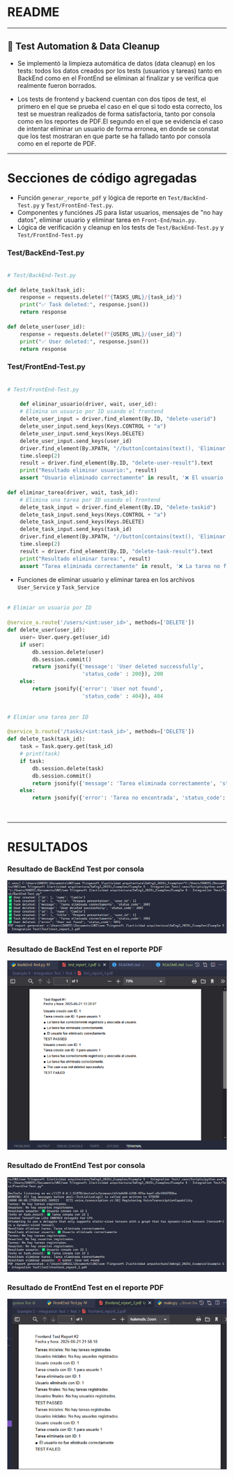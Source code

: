 # README

---

## 📝 Test Automation & Data Cleanup

- Se implementó la limpieza automática de datos (data cleanup) en los tests: todos los datos creados por los tests (usuarios y tareas) tanto en BackEnd como en el FrontEnd se eliminan al finalizar y se verifica que realmente fueron borrados.

- Los tests de frontend y backend cuentan con dos tipos de test, el primero en el que se prueba el caso en el que si todo esta correcto, los test se muestran realizados de forma satisfactoria, tanto por consola como en los reportes de PDF.El segundo en el que se evidencia el caso de intentar eliminar un usuario de forma erronea, en donde se constat que los test mostraran en que parte se ha fallado tanto por consola como en el reporte de PDF.

---

# Secciones de código agregadas 

- Función `generar_reporte_pdf` y lógica de reporte en `Test/BackEnd-Test.py` y `Test/FrontEnd-Test.py`.
- Componentes y funciónes JS para listar usuarios, mensajes de "no hay datos", eliminar usuario y eliminar tarea en `Front-End/main.py`.
- Lógica de verificación y cleanup en los tests de `Test/BackEnd-Test.py` y `Test/FrontEnd-Test.py`

### Test/BackEnd-Test.py
```py

# Test/BackEnd-Test.py

def delete_task(task_id):
    response = requests.delete(f"{TASKS_URL}/{task_id}")
    print("✅ Task deleted:", response.json())
    return response

def delete_user(user_id):
    response = requests.delete(f"{USERS_URL}/{user_id}")
    print("✅ User deleted:", response.json())
    return response
```

### Test/FrontEnd-Test.py

```py

# Test/FrontEnd-Test.py

    def eliminar_usuario(driver, wait, user_id):
    # Elimina un usuario por ID usando el frontend
    delete_user_input = driver.find_element(By.ID, "delete-userid")
    delete_user_input.send_keys(Keys.CONTROL + "a")
    delete_user_input.send_keys(Keys.DELETE)
    delete_user_input.send_keys(user_id)
    driver.find_element(By.XPATH, "//button[contains(text(), 'Eliminar Usuario')]").click()
    time.sleep(2)
    result = driver.find_element(By.ID, "delete-user-result").text
    print("Resultado eliminar usuario:", result)
    assert "Usuario eliminado correctamente" in result, '❌ El usuario no fue eliminado correctamente'

def eliminar_tarea(driver, wait, task_id):
    # Elimina una tarea por ID usando el frontend
    delete_task_input = driver.find_element(By.ID, "delete-taskid")
    delete_task_input.send_keys(Keys.CONTROL + "a")
    delete_task_input.send_keys(Keys.DELETE)
    delete_task_input.send_keys(task_id)
    driver.find_element(By.XPATH, "//button[contains(text(), 'Eliminar Tarea')]").click()
    time.sleep(2)
    result = driver.find_element(By.ID, "delete-task-result").text
    print("Resultado eliminar tarea:", result)
    assert "Tarea eliminada correctamente" in result, '❌ La tarea no fue eliminada correctamente'
```

- Funciones de eliminar usuario y eliminar tarea en los archivos `User_Service` y `Task_Service`

```py

# Elimiar un usuario por ID

@service_a.route('/users/<int:user_id>', methods=['DELETE'])
def delete_user(user_id):
    user= User.query.get(user_id)
    if user:
        db.session.delete(user)
        db.session.commit()
        return jsonify({'message': 'User deleted successfully',
                        'status_code' : 200}), 200
    else:
        return jsonify({'error': 'User not found',
                        'status_code' : 404}), 404

```

```py

# Elimiar una tarea por ID

@service_b.route('/tasks/<int:task_id>', methods=['DELETE'])
def delete_task(task_id):
    task = Task.query.get(task_id)
    # print(task)
    if task:
        db.session.delete(task)
        db.session.commit()
        return jsonify({'message': 'Tarea eliminada correctamente', 'status_code': 200}), 200
    else:
        return jsonify({'error': 'Tarea no encontrada', 'status_code': 404}), 404
    
  
```
---

# RESULTADOS

###  Resultado de BackEnd Test por consola
![Test Exitoso](results/BackEnd-Console-Result.png)


### Resultado de BackEnd Test en el reporte PDF
![Test Exitoso](results/BackEnd-PDF-Result.png)


###  Resultado de FrontEnd Test por consola
![Test Exitoso](results/FrontEnd-Console-Result.png)


### Resultado de FrontEnd Test en el reporte PDF
![Test Exitoso](results/FrontEnd-PDF-Result.png)



